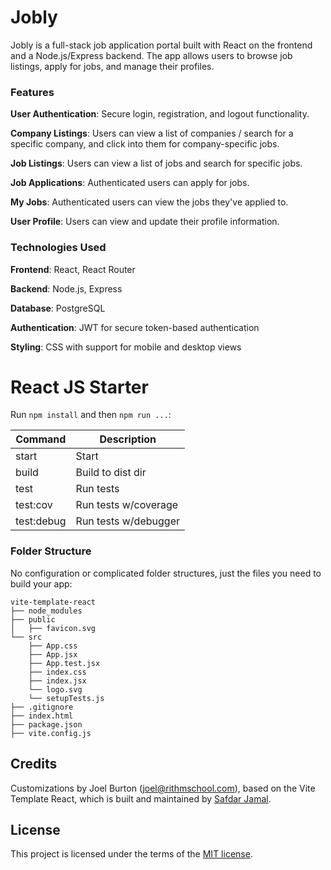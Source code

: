 
# Jobly
Jobly is a full-stack job application portal built with React on the frontend and a Node.js/Express backend. The app allows users to browse job listings, apply for jobs, and manage their profiles.

### Features
**User Authentication**: Secure login, registration, and logout functionality.

**Company Listings**: Users can view a list of companies / search for a specific company, and click into them for company-specific jobs.

**Job Listings**: Users can view a list of jobs and search for specific jobs.

**Job Applications**: Authenticated users can apply for jobs.

**My Jobs**: Authenticated users can view the jobs they've applied to.

**User Profile**: Users can view and update their profile information.

### Technologies Used
**Frontend**: React, React Router

**Backend**: Node.js, Express

**Database**: PostgreSQL

**Authentication**: JWT for secure token-based authentication

**Styling**: CSS with support for mobile and desktop views


# React JS Starter

Run `npm install` and then `npm run ...`:

| Command     | Description          |
|-------------|----------------------|
| start       | Start                |
|  build      | Build to dist dir    |
| test        | Run tests            |
| test:cov    | Run tests w/coverage |
| test:debug  | Run tests w/debugger |


### Folder Structure

No configuration or complicated folder structures, just the files you need to build your app:

```
vite-template-react
├── node_modules
├── public
│   ├── favicon.svg
└── src
    ├── App.css
    ├── App.jsx
    ├── App.test.jsx
    ├── index.css
    ├── index.jsx
    └── logo.svg
    └── setupTests.js
├── .gitignore
├── index.html
├── package.json
├── vite.config.js
```

## Credits

Customizations by Joel Burton (joel@rithmschool.com), based on the
Vite Template React, which is built and maintained by [Safdar Jamal](https://safdarjamal.github.io).

## License

This project is licensed under the terms of the [MIT license](https://github.com/SafdarJamal/vite-template-react/blob/main/LICENSE).
